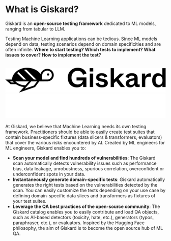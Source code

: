 # What is Giskard?

Giskard is an **open-source testing framework** dedicated to ML models, ranging from tabular to LLM.

Testing Machine Learning applications can be tedious. Since ML models depend on data, testing scenarios depend on domain specificities and are often infinite. **Where to start testing? Which tests to implement? What issues to cover? How to implement the test?**

<p align="center" style="margin-top: 2rem;">
  <img class="sidebar-logo only-light" style="margin: 0 0;" src="../_static/logo_black.png" alt="Light Logo"/>
  <img class="sidebar-logo only-dark" style="margin: 0 0;" src="../_static/logo_white.png" alt="Dark Logo"/>
</p>

At Giskard, we believe that Machine Learning needs its own testing framework. Practitioners should be able to easily create test suites that contain business-specific fixtures (data slicers & transformers, evaluators) that cover the various risks encountered by AI. Created by ML engineers for ML engineers, Giskard enables you to:

- **Scan your model and find hundreds of vulnerabilities**: The Giskard scan automatically detects vulnerability issues such as performance bias, data leakage, unrobustness, spurious correlation, overconfident or underconfident spots in your data.
- **Instantaneously generate domain-specific tests**: Giskard automatically generates the right tests based on the vulnerabilities detected by the scan. You can easily customize the tests depending on your use case by defining domain-specific data slices and transformers as fixtures of your test suites.
- **Leverage the QA best practices of the open-source community**: The Giskard catalog enables you to easily contribute and load QA objects, such as AI-based detectors (toxicity, hate, etc.), generators (typos, paraphraser, etc.), or evaluators. Inspired by the Hugging Face philosophy, the aim of Giskard is to become the open source hub of ML QA.